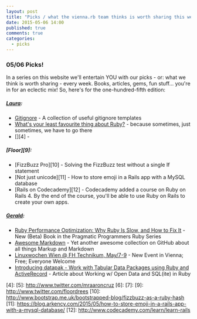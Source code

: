 ```yaml
---
layout: post
title: "Picks / what the vienna.rb team thinks is worth sharing this week"
date: 2015-05-06 14:00
published: true
comments: true
categories:
  - picks
---
```


### 05/06 Picks!

In a series on this website we'll entertain YOU with our picks - or: what we think is worth sharing - every week.
Books, articles, gems, fun stuff... you're in for an eclectic mix! So, here's for the one-hundred-fifth edition:

##### [Laura][1]:
- [Gitignore][2] - A collection of useful gitignore templates
- [What's your least favourite thing about Ruby?][3] - because sometimes, just sometimes, we have to go there
- [][4] -


##### [Floor][9]:
- [FizzBuzz Pro][10] - Solving the FizzBuzz test without a single If statement
- [Not just unicode][11] - How to store emoji in a Rails app with a MySQL database
- [Rails on Codecademy][12] - Codecademy added a course on Ruby on Rails 4. By the end of the course, you'll be able to use Ruby on Rails to create your own apps. 

##### [Gerald](https://github.com/geraldb):
- [Ruby Performance Optimization: Why Ruby Is Slow, and How to Fix It](https://pragprog.com/book/adrpo/ruby-performance-optimization) - New (Beta) Book in the Pragmatic Programmers Ruby Series
- [Awesome Markdown](https://github.com/writekit/awesome-markdown) - Yet another awesome collection on GitHub about all things Markup and Markdown
- [Linuxwochen Wien @ FH Technikum, May/7-9](http://www.linuxwochen.at/Wien) - New Event in Vienna; Free; Everyone Welcome
- [Introducing datapak - Work with Tabular Data Packages using Ruby and ActiveRecord](http://okfnlabs.org/blog/2015/04/26/datapak.html) - Article about Working w/ Open Data and SQL(ite) in Ruby


[1]: http://www.twitter.com/alicetragedy
[2]: https://github.com/github/gitignore
[3]: http://www.reddit.com/r/ruby/comments/348kro/whats_the_worst_thing_your_least_favorite_thing
[4]:
[5]: http://www.twitter.com/mraaroncruz
[6]:
[7]:
[9]: http://www.twitter.com/floordrees
[10]: http://www.bootstrap.me.uk/bootstrapped-blog/fizzbuzz-as-a-ruby-hash
[11]: https://blog.arkency.com/2015/05/how-to-store-emoji-in-a-rails-app-with-a-mysql-database/
[12]: http://www.codecademy.com/learn/learn-rails
